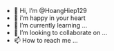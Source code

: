 - 👋 Hi, I’m @HoangHiep129
- 👀 i'm happy in your heart
- 🌱 I’m currently learning ...
- 💞️ I’m looking to collaborate on ...
- 📫 How to reach me ...

<!---
HoangHiep129/HoangHiep129 is a ✨ special ✨ repository because its `README.md` (this file) appears on your GitHub profile.
You can click the Preview link to take a look at your changes.
--->
